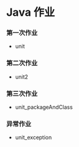 # Java 作业

### 第一次作业
- unit
### 第二次作业
- unit2
### 第三次作业
- unit_packageAndClass

### 异常作业
- unit_exception
